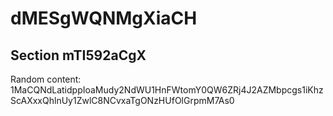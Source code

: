# dMESgWQNMgXiaCH
## Section mTI592aCgX
Random content: 1MaCQNdLatidppIoaMudy2NdWU1HnFWtomY0QW6ZRj4J2AZMbpcgs1iKhzScAXxxQhlnUy1ZwlC8NCvxaTgONzHUfOlGrpmM7As0
